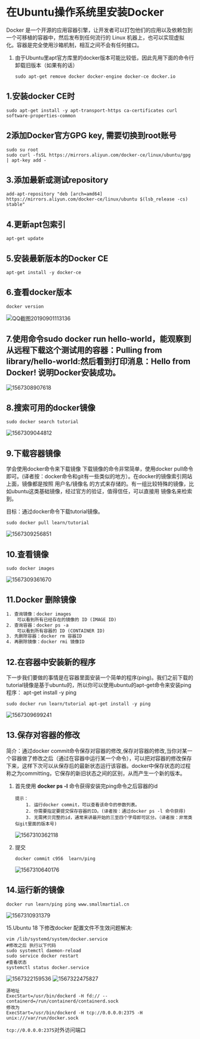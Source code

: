 # 在Ubuntu操作系统里安装Docker

Docker 是一个开源的应用容器引擎，让开发者可以打包他们的应用以及依赖包到一个可移植的容器中，然后发布到任何流行的 Linux 机器上，也可以实现虚拟化。容器是完全使用沙箱机制，相互之间不会有任何接口。

1. 由于Ubuntu里apt官方库里的docker版本可能比较低，因此先用下面的命令行卸载旧版本（如果有的话）

   ```shell
   sudo apt-get remove docker docker-engine docker-ce docker.io
   ```

## 1.安装docker CE时

```shell
sudo apt-get install -y apt-transport-https ca-certificates curl software-properties-common
```

## 2添加Docker官方GPG key, 需要切换到root账号

```shell
sudo su root
sudo curl -fsSL https://mirrors.aliyun.com/docker-ce/linux/ubuntu/gpg | apt-key add -
```

## 3.添加最新或测试repository

```
add-apt-repository "deb [arch=amd64] https://mirrors.aliyun.com/docker-ce/linux/ubuntu $(lsb_release -cs) stable"
```

## 4.更新apt包索引

```
apt-get update
```

## 5.安装最新版本的Docker CE

```
apt-get install -y docker-ce
```

## 6.查看docker版本

```shell
docker version
```

![QQ截图20190901113136](assets/QQ截图20190901113136.png)

## 7.使用命令sudo docker run hello-world，能观察到从远程下载这个测试用的容器：Pulling from library/hello-world:然后看到打印消息：Hello from Docker! 说明Docker安装成功。

![1567308907618](note1.assets/1567308907618.png)

## 8.搜索可用的docker镜像

```shell
sudo docker search tutorial
```

![1567309044812](note1.assets/1567309044812.png)

## 9.下载容器镜像

学会使用docker命令来下载镜像
下载镜像的命令非常简单，使用docker pull命令即可。(译者按：docker命令和git有一些类似的地方）。在docker的镜像索引网站上面，镜像都是按照 用户名/镜像名 的方式来存储的。有一组比较特殊的镜像，比如ubuntu这类基础镜像，经过官方的验证，值得信任，可以直接用 镜像名来检索到。

目标：通过docker命令下载tutorial镜像。

```shell
sudo docker pull learn/tutorial
```

![1567309256851](note1.assets/1567309256851.png)

## 10.查看镜像

```shell
sudo docker images 
```

![1567309361670](note1.assets/1567309361670.png)

## 11.Docker 删除镜像

```html
1. 查询镜像：docker images
    可以看到所有已经存在的镜像的 ID (IMAGE ID)
2. 查询容器：docker ps -a
    可以看到所有容器的 ID (CONTAINER ID)
3. 先删除容器：docker rm 容器ID
4. 再删除镜像：docker rmi 镜像ID
```

## 12.在容器中安装新的程序

下一步我们要做的事情是在容器里面安装一个简单的程序(ping)。我们之前下载的tutorial镜像是基于ubuntu的，所以你可以使用ubuntu的apt-get命令来安装ping程序： apt-get install -y ping

```shell
sudo docker run learn/tutorial apt-get install -y ping
```

![1567309699241](note1.assets/1567309699241.png)

## 13.保存对容器的修改

简介：通过docker commit命令保存对容器的修改,保存对容器的修改,当你对某一个容器做了修改之后（通过在容器中运行某一个命令），可以把对容器的修改保存下来，这样下次可以从保存后的最新状态运行该容器。docker中保存状态的过程称之为committing，它保存的新旧状态之间的区别，从而产生一个新的版本。

1. 首先使用 **docker ps -l** 命令获得安装完ping命令之后容器的id

   ```ht
   提示：
       1. 运行docker commit，可以查看该命令的参数列表。
       2. 你需要指定要提交保存容器的ID。(译者按：通过docker ps -l 命令获得)
       3. 无需拷贝完整的id，通常来讲最开始的三至四个字母即可区分。（译者按：非常类似git里面的版本号)
   ```

   ![1567310362118](note1.assets/1567310362118.png)

2. 提交

   ```shell
   docker commit c956  learn/ping
   ```

   ![1567310640176](note1.assets/1567310640176.png)

## 14.运行新的镜像

```shell
docker run learn/ping ping www.smallmartial.cn
```

![1567310931379](note1.assets/1567310931379.png)

15.Ubuntu 18 下修改docker 配置文件不生效问题解决:

```shell
vim /lib/systemd/system/docker.service
#修改之后 执行以下代码
sudo systemctl daemon-reload
sudo service docker restart
#查看状态
systemctl status docker.service
```

![1567322159536](note1.assets/1567322159536.png)
![1567322475827](note1.assets/1567322475827.png)

```shell
源地址 
ExecStart=/usr/bin/dockerd -H fd:// --containerd=/run/containerd/containerd.sock
修改为
ExecStart=/usr/bin/dockerd -H tcp://0.0.0.0:2375 -H unix:///var/run/docker.sock
```

``tcp://0.0.0.0:2375``对外访问端口
